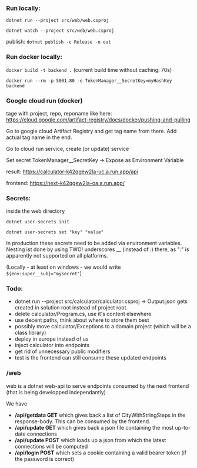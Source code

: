 ### Run locally:

`dotnet run --project src/web/web.csproj`

`dotnet watch --project src/web/web.csproj`


publish:
`dotnet publish -c Release -o out`

### Run docker locally:

`docker build -t backend .`
(current build time without caching: 70s)

`docker run --rm -p 5001:80 -e TokenManager__SecretKey=myHashKey backend`


### Google cloud run (docker)

tage with project, repo, reponame like here:
https://cloud.google.com/artifact-registry/docs/docker/pushing-and-pulling

Go to google cloud Artifact Registry and get tag name from there. Add actual tag name in the end.

Go to cloud run service, create (or update) service

Set secret TokenManager__SecretKey -> Expose as Environment Variable

result:
https://calculator-k42qgew2la-uc.a.run.app/api

frontend:
https://next-k42qgew2la-oa.a.run.app/


### Secrets:

inside the web directory

`dotnet user-secrets init`

`dotnet user-secrets set "key" "value"`


In production these secrets need to be added via environment variables. Nesting ist done by using TWO! underscores __ (instead of :) there, as ":" is apparently not supported on all platforms.

(Locally - at least on windows - we would write `${env:super__sub}="mysecret"`)

### Todo:

 - dotnet run --project src/calculator/calculator.csproj -> Output.json gets created in solution root instead of project root.
 - delete calculator/Program.cs, use it's content elsewhere
 - use decent paths, think about where to store them best
 - possibly move calculator/Exceptions to a domain project (which will be a class library)
 - deploy in europe instead of us
 - inject calculator into endpoints
 - get rid of unnecessary public modifiers
 - test is the frontend can still consume these updated endpoints

### /web

web is a dotnet web-api to serve endpoints consumed by the next frontend (that is being developped independantly)

We have
 - **/api/getdata GET** which gives back a list of CityWithStringSteps in the response-body. This can be consumed by the frontend.
 - **/api/update GET** which gives back a json file containing the most up-to-date connections
 - **/api/update POST** which loads up a json from which the latest connections will be computed
 - **/api/login POST** which sets a cookie containing a valid bearer token (if the password is correct)
